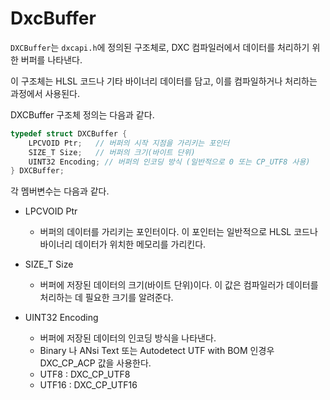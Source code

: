 # DxcBuffer

`DXCBuffer`는 `dxcapi.h`에 정의된 구조체로, DXC 컴파일러에서 데이터를 처리하기 위한 버퍼를 나타낸다. 

이 구조체는 HLSL 코드나 기타 바이너리 데이터를 담고, 이를 컴파일하거나 처리하는 과정에서 사용된다. 

DXCBuffer 구조체 정의는 다음과 같다.

```cpp
typedef struct DXCBuffer {
    LPCVOID Ptr;   // 버퍼의 시작 지점을 가리키는 포인터
    SIZE_T Size;   // 버퍼의 크기(바이트 단위)
    UINT32 Encoding; // 버퍼의 인코딩 방식 (일반적으로 0 또는 CP_UTF8 사용)
} DXCBuffer;
```

각 멤버변수는 다음과 같다.
* LPCVOID Ptr
  * 버퍼의 데이터를 가리키는 포인터이다. 이 포인터는 일반적으로 HLSL 코드나 바이너리 데이터가 위치한 메모리를 가리킨다.

* SIZE_T Size
  * 버퍼에 저장된 데이터의 크기(바이트 단위)이다. 이 값은 컴파일러가 데이터를 처리하는 데 필요한 크기를 알려준다.

* UINT32 Encoding
  * 버퍼에 저장된 데이터의 인코딩 방식을 나타낸다.
  * Binary 나 ANsi Text 또는 Autodetect UTF with BOM 인경우 DXC_CP_ACP 값을 사용한다.
  * UTF8 : DXC_CP_UTF8
  * UTF16 : DXC_CP_UTF16
